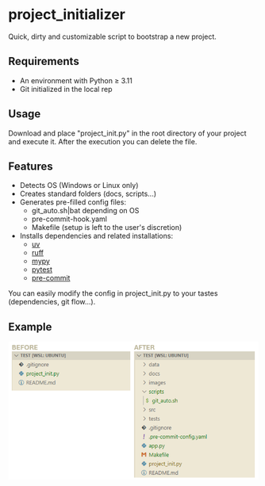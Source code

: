 # project_initializer
Quick, dirty and customizable script to bootstrap a new project.

## Requirements
- An environment with Python ≥ 3.11
- Git initialized in the local rep

## Usage
Download and place "project_init.py" in the root directory of your project and execute it. After the execution you can delete the file.

## Features
- Detects OS (Windows or Linux only)
- Creates standard folders (docs, scripts...)
- Generates pre-filled config files:
  - git_auto.sh|bat depending on OS
  - pre-commit-hook.yaml
  - Makefile (setup is left to the user's discretion)
- Installs dependencies and related installations:
  - [uv](https://github.com/astral-sh/uv)
  - [ruff](https://github.com/astral-sh/ruff)
  - [mypy](http://mypy-lang.org/)
  - [pytest](https://docs.pytest.org/)
  - [pre-commit](https://pre-commit.com/)

 You can easily modify the config in project_init.py to your tastes (dependencies, git flow...).

## Example
![before and after](assets/before_after_projinit.png)